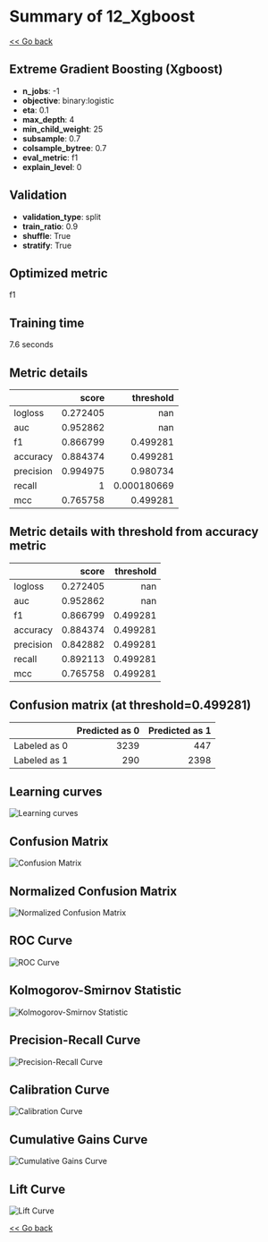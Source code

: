 # Summary of 12_Xgboost

[<< Go back](../README.md)


## Extreme Gradient Boosting (Xgboost)
- **n_jobs**: -1
- **objective**: binary:logistic
- **eta**: 0.1
- **max_depth**: 4
- **min_child_weight**: 25
- **subsample**: 0.7
- **colsample_bytree**: 0.7
- **eval_metric**: f1
- **explain_level**: 0

## Validation
 - **validation_type**: split
 - **train_ratio**: 0.9
 - **shuffle**: True
 - **stratify**: True

## Optimized metric
f1

## Training time

7.6 seconds

## Metric details
|           |    score |     threshold |
|:----------|---------:|--------------:|
| logloss   | 0.272405 | nan           |
| auc       | 0.952862 | nan           |
| f1        | 0.866799 |   0.499281    |
| accuracy  | 0.884374 |   0.499281    |
| precision | 0.994975 |   0.980734    |
| recall    | 1        |   0.000180669 |
| mcc       | 0.765758 |   0.499281    |


## Metric details with threshold from accuracy metric
|           |    score |   threshold |
|:----------|---------:|------------:|
| logloss   | 0.272405 |  nan        |
| auc       | 0.952862 |  nan        |
| f1        | 0.866799 |    0.499281 |
| accuracy  | 0.884374 |    0.499281 |
| precision | 0.842882 |    0.499281 |
| recall    | 0.892113 |    0.499281 |
| mcc       | 0.765758 |    0.499281 |


## Confusion matrix (at threshold=0.499281)
|              |   Predicted as 0 |   Predicted as 1 |
|:-------------|-----------------:|-----------------:|
| Labeled as 0 |             3239 |              447 |
| Labeled as 1 |              290 |             2398 |

## Learning curves
![Learning curves](learning_curves.png)
## Confusion Matrix

![Confusion Matrix](confusion_matrix.png)


## Normalized Confusion Matrix

![Normalized Confusion Matrix](confusion_matrix_normalized.png)


## ROC Curve

![ROC Curve](roc_curve.png)


## Kolmogorov-Smirnov Statistic

![Kolmogorov-Smirnov Statistic](ks_statistic.png)


## Precision-Recall Curve

![Precision-Recall Curve](precision_recall_curve.png)


## Calibration Curve

![Calibration Curve](calibration_curve_curve.png)


## Cumulative Gains Curve

![Cumulative Gains Curve](cumulative_gains_curve.png)


## Lift Curve

![Lift Curve](lift_curve.png)



[<< Go back](../README.md)
